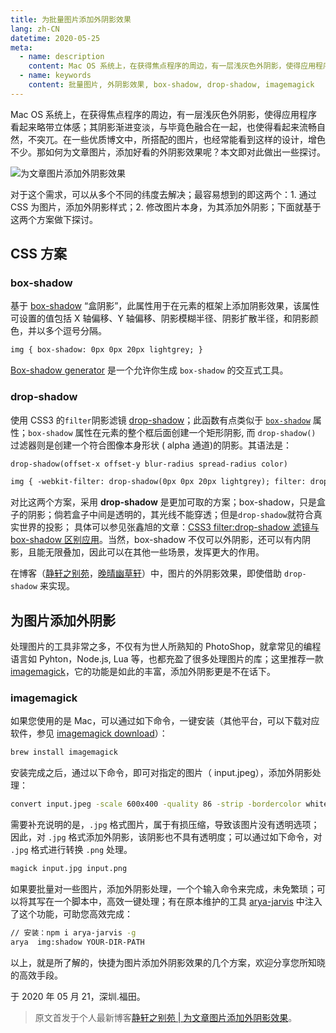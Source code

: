 ```yaml
---
title: 为批量图片添加外阴影效果
lang: zh-CN
datetime: 2020-05-25
meta:
  - name: description
    content: Mac OS 系统上，在获得焦点程序的周边，有一层浅灰色外阴影，使得应用程序看起来略带立体感；其阴影渐进变淡，与毕竟色融合在一起，也使得看起来流畅自然，不突兀。在一些优质博文中，所搭配的图片，也经常能看到这样的设计，增色不少。那如何为文章图片，添加好看的外阴影效果呢？本文即对此做出一些探讨。
  - name: keywords
    content: 批量图片, 外阴影效果, box-shadow, drop-shadow, imagemagick
---
```


Mac OS 系统上，在获得焦点程序的周边，有一层浅灰色外阴影，使得应用程序看起来略带立体感；其阴影渐进变淡，与毕竟色融合在一起，也使得看起来流畅自然，不突兀。在一些优质博文中，所搭配的图片，也经常能看到这样的设计，增色不少。那如何为文章图片，添加好看的外阴影效果呢？本文即对此做出一些探讨。

![为文章图片添加外阴影效果](https://image.lovejade.cn/jpg/nice-links-057.jpg)

对于这个需求，可以从多个不同的纬度去解决；最容易想到的即这两个：1. 通过 CSS 为图片，添加外阴影样式；2. 修改图片本身，为其添加外阴影；下面就基于这两个方案做下探讨。

## CSS 方案

### box-shadow

基于 [box-shadow](https://developer.mozilla.org/zh-CN/docs/Web/CSS/box-shadow) “盒阴影”，此属性用于在元素的框架上添加阴影效果，该属性可设置的值包括 X 轴偏移、Y 轴偏移、阴影模糊半径、阴影扩散半径，和阴影颜色，并以多个逗号分隔。

```html
img { box-shadow: 0px 0px 20px lightgrey; }
```

[Box-shadow generator](https://developer.mozilla.org/zh-CN/docs/Web/CSS/CSS_Box_Model/Box-shadow_generator) 是一个允许你生成 `box-shadow` 的交互式工具。

### drop-shadow

使用 CSS3 的`filter`阴影滤镜 [drop-shadow](https://developer.mozilla.org/zh-CN/docs/Web/CSS/filter-function/drop-shadow)；此函数有点类似于 [`box-shadow`](https://developer.mozilla.org/zh-CN/docs/Web/CSS/box-shadow 'CSS box-shadow 属性用于在元素的框架上添加阴影效果，该属性可设置的值包括X轴偏移、Y轴偏移、阴影模糊半径、阴影扩散半径，和阴影颜色，并以多个逗号分隔。') 属性；`box-shadow` 属性在元素的整个框后面创建一个矩形阴影, 而 `drop-shadow()` 过滤器则是创建一个符合图像本身形状 ( alpha 通道)的阴影。其语法是：

```html
drop-shadow(offset-x offset-y blur-radius spread-radius color)
```

```html
img { -webkit-filter: drop-shadow(0px 0px 20px lightgrey); filter: drop-shadow(0px 0px 20px lightgrey); }
```

对比这两个方案，采用 **drop-shadow** 是更加可取的方案；box-shadow，只是盒子的阴影；倘若盒子中间是透明的，其光线不能穿透；但是`drop-shadow`就符合真实世界的投影； 具体可以参见张鑫旭的文章：[CSS3 filter:drop-shadow 滤镜与 box-shadow 区别应用](https://www.zhangxinxu.com/wordpress/2016/05/css3-filter-drop-shadow-vs-box-shadow/)。当然，box-shadow 不仅可以外阴影，还可以有内阴影，且能无限叠加，因此可以在其他一些场景，发挥更大的作用。

在博客（[静轩之别苑](https://quickapp.lovejade.cn/)，[晚晴幽草轩](https://www.jeffjade.com/)）中，图片的外阴影效果，即使借助 `drop-shadow` 来实现。

## 为图片添加外阴影

处理图片的工具非常之多，不仅有为世人所熟知的 PhotoShop，就拿常见的编程语言如 Pyhton，Node.js, Lua 等，也都充盈了很多处理图片的库；这里推荐一款 [imagemagick](https://imagemagick.org/)，它的功能是如此的丰富，添加外阴影更是不在话下。

### imagemagick

如果您使用的是 Mac，可以通过如下命令，一键安装（其他平台，可以下载对应软件，参见 [imagemagick download](https://imagemagick.org/script/download.php)）：

```bash
brew install imagemagick
```

安装完成之后，通过以下命令，即可对指定的图片（ input.jpeg），添加外阴影处理：

```bash
convert input.jpeg -scale 600x400 -quality 86 -strip -bordercolor white -border 13 \( +clone -background grey -shadow 80x3+2+2 \) +swap -background white -layers merge +repage output.jpg
```

需要补充说明的是，`.jpg` 格式图片，属于有损压缩，导致该图片没有透明选项；因此，对 `.jpg` 格式添加外阴影，该阴影也不具有透明度；可以通过如下命令，对 `.jpg` 格式进行转换 `.png` 处理。

```bash
magick input.jpg input.png
```

如果要批量对一些图片，添加外阴影处理，一个个输入命令来完成，未免繁琐；可以将其写在一个脚本中，高效一键处理；有在原本维护的工具 [arya-jarvis](https://arya.lovejade.cn/#/zh-cn?id=%f0%9f%8c%8c-%e4%b8%ba%e6%89%b9%e9%87%8f%e5%9b%be%e7%89%87%e6%b7%bb%e5%8a%a0%e5%a4%96%e9%98%b4%e5%bd%b1%e6%95%88%e6%9e%9c) 中注入了这个功能，可助您高效完成：

```bash
// 安装：npm i arya-jarvis -g
arya  img:shadow YOUR-DIR-PATH
```

以上，就是所了解的，快捷为图片添加外阴影效果的几个方案，欢迎分享您所知晓的高效手段。

于 2020 年 05 月 21，深圳.福田。

> 原文首发于个人最新博客[静轩之别苑 | 为文章图片添加外阴影效果](https://quickapp.lovejade.cn/how-to-add-shadow-effects-to-image/)。
